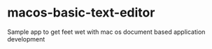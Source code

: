 # macos-basic-text-editor
Sample app to get feet wet with mac os document based application development
